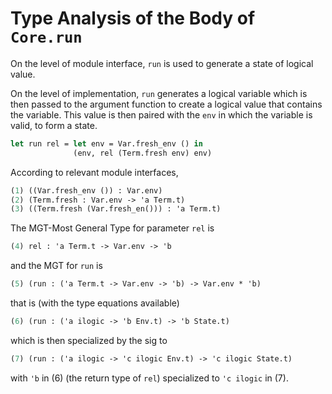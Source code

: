 # Type Analysis of the Body of `Core.run`

On the level of module interface, `run` is used to generate a state of logical value.

On the level of implementation, `run` generates a logical variable which is then passed to 
the argument function to create a logical value that contains the variable. This value is then paired
with the `env` in which the variable is valid, to form a state.

```ocaml
let run rel = let env = Var.fresh_env () in
              (env, rel (Term.fresh env) env)
```
According to relevant module interfaces,
```ocaml
(1) ((Var.fresh_env ()) : Var.env)
(2) (Term.fresh : Var.env -> 'a Term.t)
(3) ((Term.fresh (Var.fresh_en())) : 'a Term.t)
```

The MGT-Most General Type for parameter `rel` is 
```ocaml
(4) rel : 'a Term.t -> Var.env -> 'b
```
and the MGT for `run` is
```ocaml
(5) (run : ('a Term.t -> Var.env -> 'b) -> Var.env * 'b)
```
that is (with the type equations available)
```ocaml
(6) (run : ('a ilogic -> 'b Env.t) -> 'b State.t)
```
which is then specialized by the sig to

```ocaml
(7) (run : ('a ilogic -> 'c ilogic Env.t) -> 'c ilogic State.t)
```
with `'b` in (6) (the return type of `rel`) specialized to `'c ilogic` in (7). 


